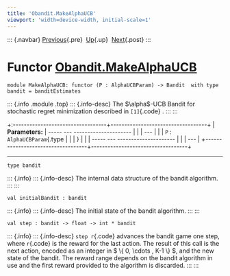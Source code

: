 ```yaml
---
title: 'Obandit.MakeAlphaUCB'
viewport: 'width=device-width, initial-scale=1'
---
```


::: {.navbar}
[Previous](Obandit.MakeAlphaPhiUCB.html "Obandit.MakeAlphaPhiUCB"){.pre}
 [Up](Obandit.html "Obandit"){.up}
 [Next](Obandit.MakeUCB1.html "Obandit.MakeUCB1"){.post}
:::

Functor [Obandit.MakeAlphaUCB](type_Obandit.MakeAlphaUCB.html)
==============================================================

    module MakeAlphaUCB: functor (P : AlphaUCBParam) -> Bandit  with type bandit = banditEstimates

::: {.info .module .top}
::: {.info-desc}
The \$\\alpha\$-UCB Bandit for stochastic regret minimization described
in `[1]`{.code} .
:::
:::

+:----------------------------------+-----------------------------------+
| **Parameters:**                   |   ----- --- --------------------- |
|                                   | ---                               |
|                                   |    `P`   :  `AlphaUCBParam`{.type |
|                                   | }                                 |
|                                   |   ----- --- --------------------- |
|                                   | ---                               |
+-----------------------------------+-----------------------------------+

------------------------------------------------------------------------

    type bandit 

::: {.info}
::: {.info-desc}
The internal data structure of the bandit algorithm.
:::
:::

    val initialBandit : bandit

::: {.info}
::: {.info-desc}
The initial state of the bandit algorithm.
:::
:::

    val step : bandit -> float -> int * bandit

::: {.info}
::: {.info-desc}
`step r`{.code} advances the bandit game one step, where `r`{.code} is
the reward for the last action. The result of this call is the next
action, encoded as an integer in \$ \\{ 0, \\cdots , K-1 \\} \$, and the
new state of the bandit. The reward range depends on the bandit
algorithm in use and the first reward provided to the algorithm is
discarded.
:::
:::

